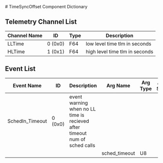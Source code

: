 <title>TimeSyncOffset Component Dictionary</title>
# TimeSyncOffset Component Dictionary


## Telemetry Channel List

|Channel Name|ID|Type|Description|
|---|---|---|---|
|LLTime|0 (0x0)|F64|low level time tlm in seconds|
|HLTime|1 (0x1)|F64|high level time tlm in seconds|

## Event List

|Event Name|ID|Description|Arg Name|Arg Type|Arg Size|Description
|---|---|---|---|---|---|---|
|SchedIn_Timeout|0 (0x0)|event warning when no LL time is recieved after timeout num of sched calls| | | | |
| | | |sched_timeout|U8|||

